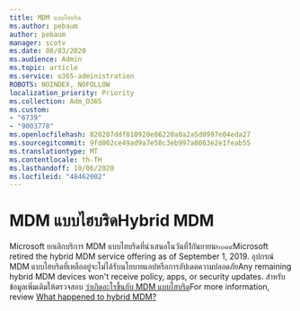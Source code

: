 ```yaml
---
title: MDM แบบไฮบริด
ms.author: pebaum
author: pebaum
manager: scotv
ms.date: 08/03/2020
ms.audience: Admin
ms.topic: article
ms.service: o365-administration
ROBOTS: NOINDEX, NOFOLLOW
localization_priority: Priority
ms.collection: Adm_O365
ms.custom:
- "6739"
- "9003778"
ms.openlocfilehash: 828287ddf818920e86220a8a2a5d0997e04eda27
ms.sourcegitcommit: 9fd002ce49ad9a7e58c3eb997a8063e2e1feab55
ms.translationtype: MT
ms.contentlocale: th-TH
ms.lasthandoff: 10/06/2020
ms.locfileid: "48462002"
---
```

# <a name="hybrid-mdm"></a><span data-ttu-id="22864-102">MDM แบบไฮบริด</span><span class="sxs-lookup"><span data-stu-id="22864-102">Hybrid MDM</span></span>

<span data-ttu-id="22864-103">Microsoft ยกเลิกบริการ MDM แบบไฮบริดที่นำเสนอในวันที่1กันยายน๒๐๑๙</span><span class="sxs-lookup"><span data-stu-id="22864-103">Microsoft retired the hybrid MDM service offering as of September 1, 2019.</span></span> <span data-ttu-id="22864-104">อุปกรณ์ MDM แบบไฮบริดที่เหลืออยู่จะไม่ได้รับนโยบายแอปหรือการอัปเดตความปลอดภัย</span><span class="sxs-lookup"><span data-stu-id="22864-104">Any remaining hybrid MDM devices won't receive policy, apps, or security updates.</span></span> <span data-ttu-id="22864-105">สำหรับข้อมูลเพิ่มเติมให้ตรวจสอบ [ว่าเกิดอะไรขึ้นกับ MDM แบบไฮบริด](https://docs.microsoft.com/configmgr/mdm/understand/what-happened-to-hybrid)</span><span class="sxs-lookup"><span data-stu-id="22864-105">For more information, review [What happened to hybrid MDM?](https://docs.microsoft.com/configmgr/mdm/understand/what-happened-to-hybrid)</span></span>